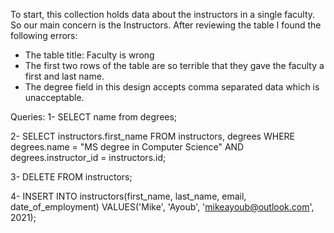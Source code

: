 To start, this collection holds data about the instructors in a single faculty. So our main concern is the Instructors. After reviewing the table I found the following errors:
-	The table title: Faculty is wrong
-	The first two rows of the table are so terrible that they gave the faculty a first and last name.
-	The degree field in this design accepts comma separated data which is unacceptable. 

Queries:
1-
SELECT name from degrees;

2-
SELECT instructors.first_name
FROM instructors, degrees
WHERE degrees.name = "MS degree in Computer Science" AND degrees.instructor_id = instructors.id;

3-
DELETE FROM instructors;

4-
INSERT INTO instructors(first_name, last_name, email, date_of_employment) VALUES('Mike', 'Ayoub', 'mikeayoub@outlook.com', 2021);
